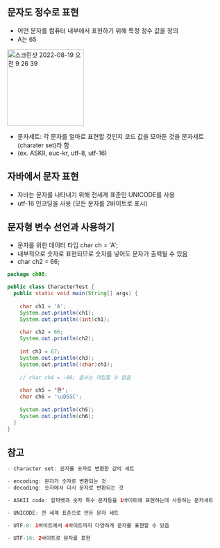 ## 문자도 정수로 표현
- 어떤 문자를 컴퓨터 내부에서 표현하기 위해 특정 정수 값을 정의
- A는 65
<img width="176" alt="스크린샷 2022-08-19 오전 9 26 39" src="https://user-images.githubusercontent.com/75515697/185517087-5ce79ac6-0de4-43c9-8f83-9ecd8fb1979e.png">

- 문자세트: 각 문자를 얼마로 표현할 것인지 코드 값을 모아둔 것을 문자세트(charater set)라 함
- (ex. ASKII, euc-kr, utf-8, utf-16)

## 자바에서 문자 표현
- 자바는 문자를 나타내기 위해 전세계 표준인 UNICODE를 사용
- utf-16 인코딩을 사용 (모든 문자를 2바이트로 표시)

## 문자형 변수 선언과 사용하기
- 문자를 위한 데이터 타입 char ch = 'A';
- 내부적으로 숫자로 표현되므로 숫자를 넣어도 문자가 출력될 수 있음
- char ch2 = 66;
```Java
package ch08;

public class CharacterTest {
  public static void main(String[] args) {
    
    char ch1 = 'A';
    System.out.println(ch1);
    System.out.println((int)ch1);
    
    char ch2 = 66;
    System.out.println(ch2);
    
    int ch3 = 67;
    System.out.println(ch3);
    System,out.println((char)ch3);
    
    // char ch4 = -66; 음수는 대입할 수 없음
    
    char ch5 = '한';
    char ch6 = '\uD55C';
    
    System.out.println(ch5);
    System.out.println(ch6);
  }
}
```

## 참고
```Java
- character set: 문자를 숫자로 변환한 값의 세트

- encoding: 문자가 숫자로 변환되는 것
- decoding: 숫자에서 다시 문자로 변환되는 것

- ASKII code: 알파벳과 숫자 특수 문자등을 1바이트에 표현하는데 사용하는 문자세트

- UNICODE: 전 세계 표준으로 만든 문자 세트

- UTF-8: 1바이트에서 4바이트까지 다양하게 문자를 표현할 수 있음

- UTF-16: 2바이트로 문자를 표현
```
